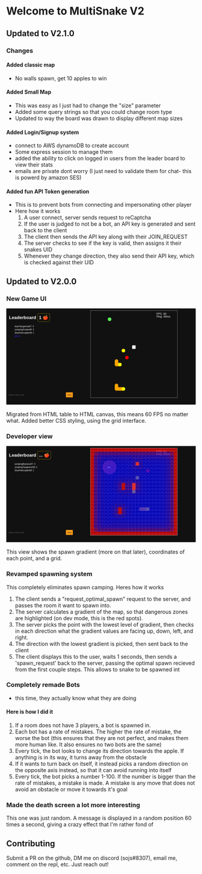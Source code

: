 # Welcome to MultiSnake V2



## Updated to V2.1.0
### Changes

#### Added classic map
- No walls spawn, get 10 apples to win


#### Added Small Map
- This was easy as I just had to change the "size" parameter
- Added some query strings so that you could change room type
- Updated to way the board was drawn to display different map sizes

#### Added Login/Signup system
- connect to AWS dynamoDB to create account
- Some express session to manage them
- added the ability to click on logged in users from the leader board to view their stats
- emails are private dont worry (I just need to validate them for chat- this is powerd by amazon SES)

#### Added fun API Token generation
- This is to prevent bots from connecting and impersonating other player
- Here how it works
    1. A user connect, server sends request to reCaptcha
    2. If the user is judged to not be a bot, an API key is generated and sent back to the client
    3. The client then sends the API key along with their JOIN_REQUEST
    4. The server checks to see if the key is valid, then assigns it their snakes UID
    5. Whenever they change direction, they also send their API key, which is checked against their UID

## Updated to V2.0.0

### New Game UI

![multisnake ui](MultiSnake-V2/src/server/public/multisnake-logs-images/gameplay_v2.png)

Migrated from HTML table to HTML canvas, this means 60 FPS no matter what.
Added better CSS styling, using the grid interface.

### Developer view

![dev mode UI](MultiSnake-V2/src/server/public/multisnake-logs-images/dev_mode.png)

This view shows the spawn gradient (more on that later), coordinates of each point, and a grid.

### Revamped spawning system

This completely eliminates spawn camping. Heres how it works

1. The client sends a "request_optimal_spawn" request to the server, and passes the room it want to spawn into.
2. The server calculates a gradient of the map, so that dangerous zones are highlighted (on dev mode, this is the red spots).
3. The server picks the point with the lowest level of gradient, then checks in each direction what the gradient values are facing up, down, left, and right.
4. The direction with the lowest gradient is picked, then sent back to the client
5. The client displays this to the user, waits 1 seconds, then sends a 'spawn_request' back to the server, passing the optimal spawn recieved from the first couple steps. This allows to snake to be spawned int

### Completely remade Bots

- this time, they actually know what they are doing

#### Here is how I did it

1. If a room does not have 3 players, a bot is spawned in.
2. Each bot has a rate of mistakes. The higher the rate of mistake, the worse the bot (this ensures that they are not perfect, and makes them more human like. It also ensures no two bots are the same)
3. Every tick, the bot looks to change its direction towards the apple. If anything is in its way, it turns away from the obstacle
4. If it wants to turn back on itself, it instead picks a random direction on the opposite axis instead, so that it can avoid running into itself
5. Every tick, the bot picks a number 1-100. If the number is bigger than the rate of mistakes, a mistake is made. A mistake is any move that does not avoid an obstacle or move it towards it's goal

### Made the death screen a lot more interesting

This one was just random. A message is displayed in a random position 60 times a second, giving a crazy effect that I'm rather fond of


## Contributing

Submit a PR on the github, DM me on discord (sojs#8307), email me, comment on the repl, etc. Just reach out!